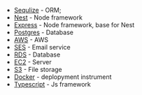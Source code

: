 * [Sequlize](https://sequelize.org/) - ORM;
* [Nest](https://nestjs.com/) - Node framework
* [Express](https://expressjs.com/) - Node framework, base for Nest
* [Postgres](https://www.postgresql.org.pl/) - Database
* [AWS](https://aws.amazon.com/) - AWS
* [SES](https://eu-north-1.console.aws.amazon.com/ses/home?region=eu-north-1#/account) - Email service
* [RDS](https://eu-north-1.console.aws.amazon.com/rds/home?region=eu-north-1#) - Database
* [EC2](https://eu-north-1.console.aws.amazon.com/ec2/home?region=eu-north-1#Instances:instanceState=running) - Server
* [S3](https://s3.console.aws.amazon.com/s3/home?region=eu-north-1#) - File storage
* [Docker](https://www.docker.com/) - deplopyment instrument
* [Typescript](https://www.typescriptlang.org/) - Js framework